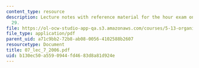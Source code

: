 ```yaml
---
content_type: resource
description: Lecture notes with reference material for the hour exam on Friday, September
  29.
file: https://ol-ocw-studio-app-qa.s3.amazonaws.com/courses/5-13-organic-chemistry-ii-fall-2006/b130ec50a5590944fd4683d8a81d924e_07_lec_7_2006.pdf
file_type: application/pdf
parent_uid: a71c9bb2-72b8-ab08-0056-4102588b2607
resourcetype: Document
title: 07_lec_7_2006.pdf
uid: b130ec50-a559-0944-fd46-83d8a81d924e
---
```

